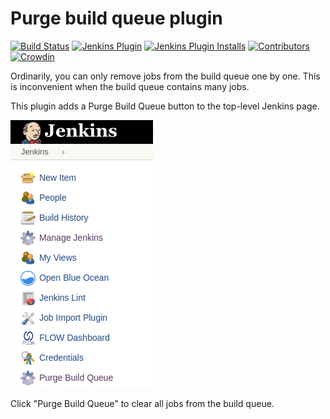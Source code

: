Purge build queue plugin
==============================
[![Build Status](https://ci.jenkins.io/buildStatus/icon?job=Plugins/purge-build-queue-plugin/master)](https://ci.jenkins.io/job/plugins/job/purge-build-queue-plugin/)
[![Jenkins Plugin](https://img.shields.io/jenkins/plugin/v/purge-build-queue-plugin.svg)](https://plugins.jenkins.io/purge-build-queue-plugin/)
[![Jenkins Plugin Installs](https://img.shields.io/jenkins/plugin/i/purge-build-queue-plugin.svg?color=blue)](https://plugins.jenkins.io/purge-build-queue-plugin/)
[![Contributors](https://img.shields.io/github/contributors/jenkinsci/purge-build-queue-plugin.svg)](https://github.com/jenkinsci/purge-build-queue-plugin/graphs/contributors)
[![Crowdin](https://badges.crowdin.net/e/c78af83dfcb5c885696630c9f09d39c3/localized.svg)](https://jenkins.crowdin.com/purge-build-queue-plugin)

Ordinarily, you can only remove jobs from the build queue one by one. This is inconvenient when the build queue contains many jobs.

This plugin adds a Purge Build Queue button to the top-level Jenkins page.


![](/images/purge-build-queue.png)

Click "Purge Build Queue" to clear all jobs from the build queue.
